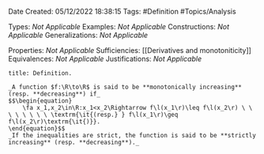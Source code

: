 <div class="topSpace"></div>

Date Created: 05/12/2022 18:38:15
Tags: #Definition #Topics/Analysis

Types: _Not Applicable_
Examples: _Not Applicable_
Constructions: _Not Applicable_
Generalizations: _Not Applicable_

Properties: _Not Applicable_
Sufficiencies: [[Derivatives and monotoniticity]]
Equivalences: _Not Applicable_
Justifications: _Not Applicable_

``` ad-Definition
title: Definition.

_A function $f:\R\to\R$ is said to be **monotonically increasing** (resp. **decreasing**) if_
$$\begin{equation}
    \fa x_1,x_2\in\R:x_1<x_2\Rightarrow f\l(x_1\r)\leq f\l(x_2\r) \ \ \ \ \ \ \ \ \textrm{\it{(resp.} } f\l(x_1\r)\geq f\l(x_2\r)\textrm{\it{)}}.
\end{equation}$$
_If the inequalities are strict, the function is said to be **strictly increasing** (resp. **decreasing**)._

```
